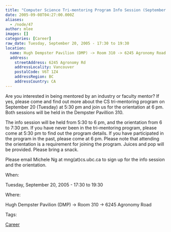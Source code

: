 ```yaml
---
title: "Computer Science Tri-mentoring Program Info Session (September 20, 2005)"
date: 2005-09-08T04:27:00.000Z
aliases:
  - /node/47
author: mlee
images: []
categories: [Career]
raw_date: Tuesday, September 20, 2005 - 17:30 to 19:30
location:
  name: Hugh Dempster Pavilion (DMP) -> Room 310 -> 6245 Agronomy Road
  address:
    streetAddress: 6245 Agronomy Rd
    addressLocality: Vancouver
    postalCode: V6T 1Z4
    addressRegion: BC
    addressCountry: CA
---
```


Are you interested in being mentored by an industry or faculty mentor? If yes, please come and find out more about the CS tri-mentoring program on September 20 (Tuesday) at 5:30 pm and join us for the orientation at 6 pm. Both sessions will be held in the Dempster Pavillion 310.

The info session will be held from 5:30 to 6 pm, and the orientation from 6 to 7:30 pm. If you have never been in the tri-mentoring program, please come at 5:30 pm to find out the program details. If you have participated in the program in the past, please come at 6 pm. Please note that attending the orientation is a requirement for joining the program. Juices and pop will be provided. Please bring a snack.

Please email Michele Ng at mng(at)cs.ubc.ca to sign up for the info session and the orientation.

When: 

Tuesday, September 20, 2005 - 17:30 to 19:30

Where: 

Hugh Dempster Pavilion (DMP) -> Room 310 -> 6245 Agronomy Road

Tags: 

[Career](/career)
